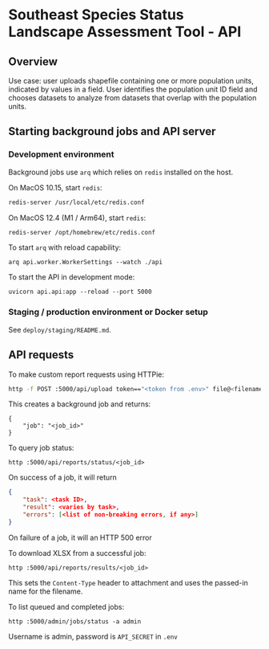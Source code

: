 # Southeast Species Status Landscape Assessment Tool - API

## Overview

Use case: user uploads shapefile containing one or more population units, indicated
by values in a field. User identifies the population unit ID field and chooses
datasets to analyze from datasets that overlap with the population units.

## Starting background jobs and API server

### Development environment

Background jobs use `arq` which relies on `redis` installed on the host.

On MacOS 10.15, start `redis`:

```bash
redis-server /usr/local/etc/redis.conf
```

On MacOS 12.4 (M1 / Arm64), start `redis`:

```bash
redis-server /opt/homebrew/etc/redis.conf
```

To start `arq` with reload capability:

```
arq api.worker.WorkerSettings --watch ./api
```

To start the API in development mode:

```
uvicorn api.api:app --reload --port 5000
```

### Staging / production environment or Docker setup

See `deploy/staging/README.md`.

## API requests

To make custom report requests using HTTPie:

```bash
http -f POST :5000/api/upload token=="<token from .env>" file@<filename>.zip
```

This creates a background job and returns:

```
{
    "job": "<job_id>"
}
```

To query job status:

```
http :5000/api/reports/status/<job_id>
```

On success of a job, it will return

```json
{
    "task": <task ID>,
    "result": <varies by task>,
    "errors": [<list of non-breaking errors, if any>]
}
```

On failure of a job, it will an HTTP 500 error

To download XLSX from a successful job:

```
http :5000/api/reports/results/<job_id>
```

This sets the `Content-Type` header to attachment and uses the passed-in name
for the filename.

To list queued and completed jobs:

```
http :5000/admin/jobs/status -a admin
```

Username is admin, password is `API_SECRET` in `.env`
